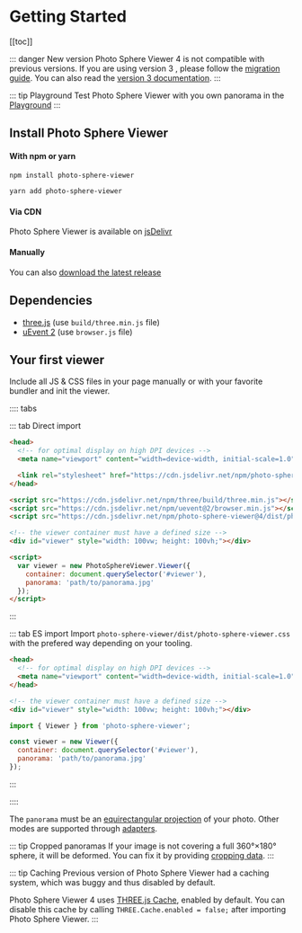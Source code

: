 # Getting Started

[[toc]]

::: danger New version
Photo Sphere Viewer 4 is not compatible with previous versions. If you are using version 3 , please follow the [migration guide](./migration-v3.md). You can also read the [version 3 documentation](https://photo-sphere-viewer-3.netlify.com).
:::

::: tip Playground
Test Photo Sphere Viewer with you own panorama in the [Playground](../playground.md)
:::

## Install Photo Sphere Viewer

#### With npm or yarn

```bash
npm install photo-sphere-viewer

yarn add photo-sphere-viewer
```

#### Via CDN

Photo Sphere Viewer is available on [jsDelivr](https://www.jsdelivr.com/package/npm/photo-sphere-viewer)

#### Manually

You can also [download the latest release](https://github.com/mistic100/Photo-Sphere-Viewer/releases)

## Dependencies

 * [three.js](https://threejs.org) (use `build/three.min.js` file)
 * [uEvent 2](https://github.com/mistic100/uEvent) (use `browser.js` file)


## Your first viewer

Include all JS & CSS files in your page manually or with your favorite bundler and init the viewer.

:::: tabs

::: tab Direct import
```html
<head>
  <!-- for optimal display on high DPI devices -->
  <meta name="viewport" content="width=device-width, initial-scale=1.0">

  <link rel="stylesheet" href="https://cdn.jsdelivr.net/npm/photo-sphere-viewer@4/dist/photo-sphere-viewer.min.css"/>
</head>

<script src="https://cdn.jsdelivr.net/npm/three/build/three.min.js"></script>
<script src="https://cdn.jsdelivr.net/npm/uevent@2/browser.min.js"></script>
<script src="https://cdn.jsdelivr.net/npm/photo-sphere-viewer@4/dist/photo-sphere-viewer.min.js"></script>

<!-- the viewer container must have a defined size -->
<div id="viewer" style="width: 100vw; height: 100vh;"></div>

<script>
  var viewer = new PhotoSphereViewer.Viewer({
    container: document.querySelector('#viewer'),
    panorama: 'path/to/panorama.jpg'
  });
</script>
```
:::

::: tab ES import
Import `photo-sphere-viewer/dist/photo-sphere-viewer.css` with the prefered way depending on your tooling.

```html
<head>
  <!-- for optimal display on high DPI devices -->
  <meta name="viewport" content="width=device-width, initial-scale=1.0">
</head>

<!-- the viewer container must have a defined size -->
<div id="viewer" style="width: 100vw; height: 100vh;"></div>
```

```js
import { Viewer } from 'photo-sphere-viewer';

const viewer = new Viewer({
  container: document.querySelector('#viewer'),
  panorama: 'path/to/panorama.jpg'
});
```
:::

::::

The `panorama` must be an [equirectangular projection](https://en.wikipedia.org/wiki/Equirectangular_projection) of your photo. Other modes are supported through [adapters](./adapters/).

::: tip Cropped panoramas
If your image is not covering a full 360°×180° sphere, it will be deformed. You can fix it by providing [cropping data](./cropped-panorama.md).
:::

::: tip Caching
Previous version of Photo Sphere Viewer had a caching system, which was buggy and thus disabled by default.

Photo Sphere Viewer 4 uses [THREE.js Cache](https://threejs.org/docs/index.html#api/en/loaders/Cache), enabled by default. You can disable this cache by calling `THREE.Cache.enabled = false;` after importing Photo Sphere Viewer.
:::
